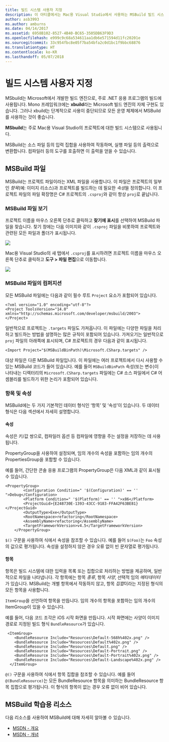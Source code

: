 ```yaml
---
title: 빌드 시스템 사용자 지정
description: 이 아티클에서는 Mac용 Visual Studio에서 사용하는 MSBuild 빌드 시스템을 간략히 소개합니다.
author: asb3993
ms.author: amburns
ms.date: 04/14/2017
ms.assetid: 6958B102-8527-4B40-BC65-3505DB63F9D3
ms.openlocfilehash: e999c9c68a534611aa1db6e571594d11fc20201e
ms.sourcegitcommit: 33c954fbc8e05f7ba54bfa2c0d1bc1f9bbc68876
ms.translationtype: HT
ms.contentlocale: ko-KR
ms.lasthandoff: 05/07/2018
---
```

# <a name="customizing-the-build-system"></a>빌드 시스템 사용자 지정

MSbuild는 Microsoft에서 개발한 빌드 엔진으로, 주로 .NET 응용 프로그램의 빌드에 사용됩니다. Mono 프레임워크에는 **xbuild**라는 Microsoft 빌드 엔진의 자체 구현도 있습니다. 그러나 xbuild는 단계적으로 사용이 중단되므로 모든 운영 체제에서 MSBuild를 사용하는 것이 좋습니다.

**MSbuild**는 주로 Mac용 Visual Studio의 프로젝트에 대한 빌드 시스템으로 사용됩니다. 

MSBuild는 소스 파일 등의 입력 집합을 사용하여 작동하며, 실행 파일 등의 출력으로 변환합니다. 컴파일러 등의 도구를 호출하면 이 출력을 얻을 수 있습니다. 


## <a name="msbuild-file"></a>MSBuild 파일

MSBuild는 프로젝트 파일이라는 XML 파일을 사용합니다. 이 파일은 프로젝트의 일부인 *항목*(예: 이미지 리소스)과 프로젝트를 빌드하는 데 필요한 *속성*을 정의합니다. 이 프로젝트 파일의 파일 확장명은 C# 프로젝트의 `.csproj`와 같이 항상 `proj`로 끝납니다. 

### <a name="viewing-the-msbuild-file"></a>MSBuild 파일 보기

프로젝트 이름을 마우스 오른쪽 단추로 클릭하고 **찾기에 표시**를 선택하여 MSBuild 파일을 찾습니다. 찾기 창에는 다음 이미지와 같이 `.csproj` 파일을 비롯하여 프로젝트와 관련된 모든 파일과 폴더가 표시됩니다.

![](media/customizing-build-system-image1.png)

Mac용 Visual Studio의 새 탭에서 `.csproj`를 표시하려면 프로젝트 이름을 마우스 오른쪽 단추로 클릭하고 **도구 > 파일 편집**으로 이동합니다.

![](media/customizing-build-system-image2.png)

### <a name="composition-of-the-msbuild-file"></a>MSBuild 파일의 컴퍼지션

모든 MSBuild 파일에는 다음과 같이 필수 루트 `Project` 요소가 포함되어 있습니다.

```
<?xml version="1.0" encoding="utf-8"?>
<Project ToolsVersion="14.0" xmlns="http://schemas.microsoft.com/developer/msbuild/2003">
</Project>
```

일반적으로 프로젝트는 `.targets` 파일도 가져옵니다. 이 파일에는 다양한 파일을 처리하고 빌드하는 방법을 설명하는 많은 규칙이 포함되어 있습니다. 가져오기는 일반적으로 `proj` 파일의 아래쪽에 표시되며, C# 프로젝트의 경우 다음과 같이 표시됩니다.

```
<Import Project="$(MSBuildBinPath)\Microsoft.CSharp.targets" />
```

대상 파일은 다른 MSBuild 파일입니다. 이 파일에는 여러 프로젝트에서 다시 사용할 수 있는 MSBuild 코드가 들어 있습니다. 예를 들어 `MSBuildBinPath` 속성(또는 변수)이 나타내는 디렉터리의 `Microsoft.CSharp.targets` 파일에는 C# 소스 파일에서 C# 어셈블리를 빌드하기 위한 논리가 포함되어 있습니다.

### <a name="items-and-properties"></a>항목 및 속성

MSBuild에는 두 가지 기본적인 데이터 형식인 ‘항목’ 및 ‘속성’이 있습니다. 두 데이터 형식은 다음 섹션에서 자세히 설명합니다.

#### <a name="properties"></a>속성

속성은 키/값 쌍으로, 컴파일러 옵션 등 컴파일에 영향을 주는 설정을 저장하는 데 사용됩니다.

PropertyGroup을 사용하여 설정되며, 임의 개수의 속성을 포함하는 임의 개수의 PropertiesGroup을 포함할 수 있습니다. 

예를 들어, 간단한 콘솔 응용 프로그램의 PropertyGroup은 다음 XML과 같이 표시될 수 있습니다.

```
<PropertyGroup>
        <Configuration Condition=" '$(Configuration)' == '' ">Debug</Configuration>
        <Platform Condition=" '$(Platform)' == '' ">x86</Platform>
        <ProjectGuid>{E248730E-1393-43CC-9183-FFA42F63BE81}</ProjectGuid>
        <OutputType>Exe</OutputType>
        <RootNamespace>refactoring</RootNamespace>
        <AssemblyName>refactoring</AssemblyName>
        <TargetFrameworkVersion>v4.5</TargetFrameworkVersion>
    </PropertyGroup>
```

`$()` 구문을 사용하여 식에서 속성을 참조할 수 있습니다. 예를 들어 `$(Foo)`는 `Foo` 속성의 값으로 평가됩니다. 속성을 설정하지 않은 경우 오류 없이 빈 문자열로 평가됩니다.

#### <a name="items"></a>항목

항목은 빌드 시스템에 대한 입력을 목록 또는 집합으로 처리하는 방법을 제공하며, 일반적으로 파일을 나타냅니다. 각 항목에는 항목 *종류*, 항목 *사양*, 선택적 임의 *메타데이터*가 있습니다. MSBuild는 개별 항목에서 작동하지 않고, 항목 *집합*이라는 지정된 형식의 모든 항목을 사용합니다.

`ItemGroup`을 선언하여 항목을 만듭니다. 임의 개수의 항목을 포함하는 임의 개수의 ItemGroup이 있을 수 있습니다. 

예를 들어, 다음 코드 조각은 iOS 시작 화면을 만듭니다. 시작 화면에는 사양이 이미지 경로로 지정된 빌드 형식 `BundleResource`가 있습니다.

```
 <ItemGroup>
    <BundleResource Include="Resources\Default-568h%402x.png" />
    <BundleResource Include="Resources\Default%402x.png" />
    <BundleResource Include="Resources\Default.png" />
    <BundleResource Include="Resources\Default-Portrait.png" />
    <BundleResource Include="Resources\Default-Portrait%402x.png" />
    <BundleResource Include="Resources\Default-Landscape%402x.png" />
  </ItemGroup>
 ```
 
 `@()` 구문을 사용하여 식에서 항목 집합을 참조할 수 있습니다. 예를 들어 `@(BundleResource)`는 모든 BundleResource 항목을 의미하는 BundleResource 항목 집합으로 평가됩니다. 이 형식의 항목이 없는 경우 오류 없이 비어 있습니다.

## <a name="resources-for-learning-msbuild"></a>MSBuild 학습용 리소스

다음 리소스를 사용하여 MSBuild에 대해 자세히 알아볼 수 있습니다.

* [MSDN - 개요](https://msdn.microsoft.com/library/dd393574.aspx)
* [MSDN - 개념](https://msdn.microsoft.com/library/dd637714.aspx)


